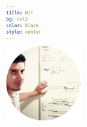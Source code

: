 ```yaml
---
title: Hi!
bg: col1
color: black
style: center
---
```


<img src="img/pic.png" width="200px">

